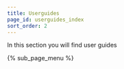 ```yaml
---
title: Userguides
page_id: userguides_index
sort_order: 2
---
```


In this section you will find user guides

{% sub_page_menu %}
